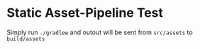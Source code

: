# Static Asset-Pipeline Test

Simply run `./gradlew` and outout will be sent from `src/assets` to `build/assets`




